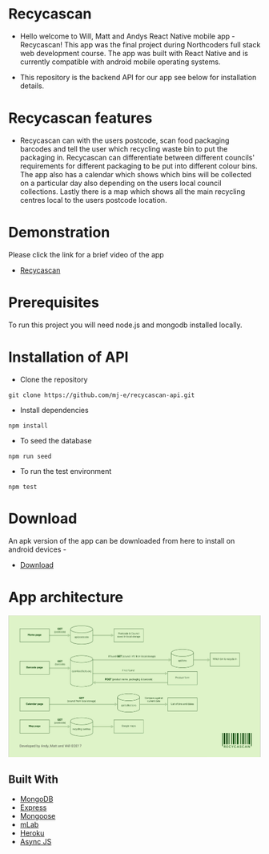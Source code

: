 # Recycascan

- Hello welcome to Will, Matt and Andys React Native mobile app - Recycascan! This app was the final project during Northcoders full stack web development course. The app was built with React Native and is currently compatible with android mobile operating systems.

- This repository is the backend API for our app see below for installation details.

# Recycascan features
- Recycascan can with the users postcode, scan food packaging barcodes and tell the user which recycling waste bin to put the packaging in. Recycascan can differentiate between different councils' requirements for different packaging to be put into different colour bins. The app also has a calendar which shows which bins will be collected on a particular day also depending on the users local council collections. Lastly there is a map which shows all the main recycling centres local to the users postcode location.

# Demonstration

Please click the link for a brief video of the app

- [Recycascan](https://www.youtube.com/watch?v=IUdKmzv3k6M)

# Prerequisites

To run this project you will need node.js and mongodb installed locally.

# Installation of API

- Clone the repository 
``` 
git clone https://github.com/mj-e/recycascan-api.git
```

- Install dependencies 
``` 
npm install
```

- To seed the database
```
npm run seed
```

- To run the test environment 
```
npm test
```

# Download 

An apk version of the app can be downloaded from here to install on android devices - 

- [Download](https://recycascan.herokuapp.com/)

# App architecture

![](./dataFlow.jpg)

## Built With

* [MongoDB](https://www.mongodb.com/) 
* [Express](https://expressjs.com/) 
* [Mongoose](http://mongoosejs.com/) 
* [mLab](https://mlab.com/home) 
* [Heroku](https://www.heroku.com/) 
* [Async JS](http://caolan.github.io/async/)